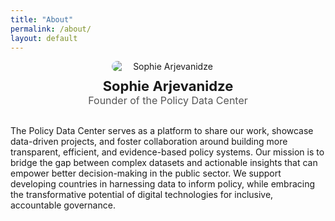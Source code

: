 ```yaml
---
title: "About"
permalink: /about/
layout: default
---
```


<div style="text-align: center; margin-bottom: 30px;">
  <img src="https://github.com/user-attachments/assets/c0f61ff7-522a-4fc2-adc7-4e1457b9d61d" 
       alt="Sophie Arjevanidze" 
       style="max-width: 180px; border-radius: 10px; display: block; margin: 0 auto 10px;"/>

  <p style="font-size: 22px; margin-top: 10px;">
    <strong>Sophie Arjevanidze</strong><br>
    <span style="font-size: 16px; color: #555;">Founder of the Policy Data Center</span>
  </p>
</div>

The Policy Data Center serves as a platform to share our work, showcase data-driven projects, and foster collaboration around building more transparent, efficient, and evidence-based policy systems.
Our mission is to bridge the gap between complex datasets and actionable insights that can empower better decision-making in the public sector. 
We support developing countries in harnessing data to inform policy, while embracing the transformative potential of digital technologies for inclusive, accountable governance.

